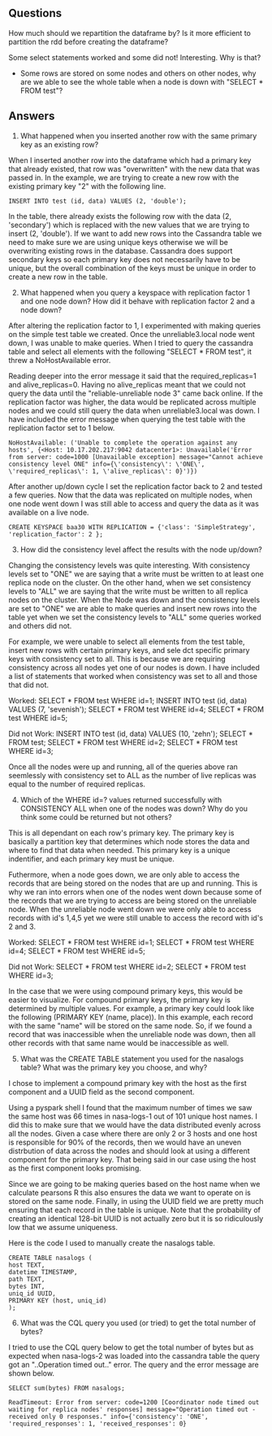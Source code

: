 ## Questions

How much should we repartition the dataframe by? Is it more efficient to partition the rdd before creating the dataframe?

Some select statements worked and some did not! Interesting. Why is that?
- Some rows are stored on some nodes and others on other nodes, why are we able to see the whole table when a node is down with "SELECT * FROM test"?

## Answers

1. What happened when you inserted another row with the same primary key as an existing row?

When I inserted another row into the dataframe which had a primary key that already existed, that row was "overwritten" with the new data that was passed in. In the example, we are trying to create a new row with the existing primary key "2" with the following line.

    INSERT INTO test (id, data) VALUES (2, 'double');

In the table, there already exists the following row with the data (2, 'secondary') which is replaced with the new values that we are trying to insert (2, 'double'). If we want to add new rows into the Cassandra table we need to make sure we are using unique keys otherwise we will be overwriting existing rows in the database. Cassandra does support secondary keys so each primary key does not necessarily have to be unique, but the overall combination of the keys must be unique in order to create a new row in the table.

2. What happened when you query a keyspace with replication factor 1 and one node down? How did it behave with replication factor 2 and a node down?

After altering the replication factor to 1, I experimented with making queries on the simple test table we created. Once the unreliable3.local node went down, I was unable to make queries. When I tried to query the cassandra table and select all elements with the following "SELECT * FROM test", it threw a NoHostAvailable error.

Reading deeper into the error message it said that the required_replicas=1 and alive_replicas=0. Having no alive_replicas meant that we could not query the data until the "reliable-unreliable node 3" came back online. If the replication factor was higher, the data would be replicated across multiple nodes and we could still query the data when unreliable3.local was down. I have included the error message when querying the test table with the replication factor set to 1 below.

    NoHostAvailable: ('Unable to complete the operation against any hosts', {<Host: 10.17.202.217:9042 datacenter1>: Unavailable('Error from server: code=1000 [Unavailable exception] message="Cannot achieve consistency level ONE" info={\'consistency\': \'ONE\', \'required_replicas\': 1, \'alive_replicas\': 0}')})

After another up/down cycle I set the replication factor back to 2 and tested a few queries. Now that the data was replicated on multiple nodes, when one node went down I was still able to access and query the data as it was available on a live node. 

    CREATE KEYSPACE baa30 WITH REPLICATION = {'class': 'SimpleStrategy', 'replication_factor': 2 };


3. How did the consistency level affect the results with the node up/down?

Changing the consistency levels was quite interesting. With consistency levels set to "ONE" we are saying that a write must be written to at least one replica node on the cluster. On the other hand, when we set consistency levels to "ALL" we are saying that the write must be written to all replica nodes on the cluster. When the Node was down and the consistency levels are set to "ONE" we are able to make queries and insert new rows into the table yet when we set the consistency levels to "ALL" some queries worked and others did not. 

For example, we were unable to select all elements from the test table, insert new rows with certain primary keys, and sele dct specific primary keys with consistency set to all. This is because we are requiring consistency across all nodes yet one of our nodes is down. I have included a list of statements that worked when consistency was set to all and those that did not. 

Worked: 
    SELECT * FROM test WHERE id=1;
    INSERT INTO test (id, data) VALUES (7, 'sevenish');
    SELECT * FROM test WHERE id=4;
    SELECT * FROM test WHERE id=5;

Did not Work:
    INSERT INTO test (id, data) VALUES (10, 'zehn');
    SELECT * FROM test;
    SELECT * FROM test WHERE id=2;
    SELECT * FROM test WHERE id=3;

Once all the nodes were up and running, all of the queries above ran seemlessly with consistency set to ALL as the number of live replicas was equal to the number of required replicas.

4. Which of the WHERE id=? values returned successfully with CONSISTENCY ALL when one of the nodes was down? Why do you think some could be returned but not others?

This is all dependant on each row's primary key. The primary key is basically a partition key that determines which node stores the data and where to find that data when needed. This primary key is a unique indentifier, and each primary key must be unique.

Futhermore, when a node goes down, we are only able to access the records that are being stored on the nodes that are up and running. This is why we ran into errors when one of the nodes went down because some of the records that we are trying to access are being stored on the unreliable node. When the unreliable node went down we were only able to access records with id's 1,4,5 yet we were still unable to access the record with id's 2 and 3.

Worked: 
    SELECT * FROM test WHERE id=1;
    SELECT * FROM test WHERE id=4;
    SELECT * FROM test WHERE id=5;

Did not Work:
    SELECT * FROM test WHERE id=2;
    SELECT * FROM test WHERE id=3;

In the case that we were using compound primary keys, this would be easier to visualize. For compound primary keys, the primary key is determined by multiple values. For example, a primary key could look like the following (PRIMARY KEY (name, place)). In this example, each record with the same "name" will be stored on the same node. So, if we found a record that was inaccessible when the unreliable node was down, then all other records with that same name would be inaccessible as well.

5. What was the CREATE TABLE statement you used for the nasalogs table? What was the primary key you choose, and why?

I chose to implement a compound primary key with the host as the first component and a UUID field as the second component.

Using a pyspark shell I found that the maximum number of times we saw the same host was 66 times in nasa-logs-1 out of 101 unique host names. I did this to make sure that we would have the data distributed evenly across all the nodes. Given a case where there are only 2 or 3 hosts and one host is responsible for 90% of the records, then we would have an uneven distrbution of data across the nodes and should look at using a different component for the primary key. That being said in our case using the host as the first component looks promising.

Since we are going to be making queries based on the host name when we calculate pearsons R this also ensures the data we want to operate on is stored on the same node. Finally, in using the UUID field we are pretty much ensuring that each record in the table is unique. Note that the probability of creating an identical 128-bit UUID is not actually zero but it is so ridiculously low that we assume uniqueness.

Here is the code I used to manually create the nasalogs table.

    CREATE TABLE nasalogs (
    host TEXT,
    datetime TIMESTAMP,
    path TEXT,
    bytes INT,
    uniq_id UUID,
    PRIMARY KEY (host, uniq_id)
    );


6. What was the CQL query you used (or tried) to get the total number of bytes?

I tried to use the CQL query below to get the total number of bytes but as expected when nasa-logs-2 was loaded into the cassandra table the query got an "..Operation timed out.." error. The query and the error message are shown below.

    SELECT sum(bytes) FROM nasalogs;

    ReadTimeout: Error from server: code=1200 [Coordinator node timed out waiting for replica nodes' responses] message="Operation timed out - received only 0 responses." info={'consistency': 'ONE', 'required_responses': 1, 'received_responses': 0}